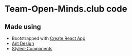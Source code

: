 # Team-Open-Minds.club code

## Made using

* Bootstrapped with [Create React App](README-CRA.md)
* [Ant Design](https://ant.design/)
* [Styled-Components](https://www.styled-components.com/)